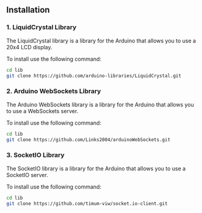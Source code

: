 ## Installation

### 1. LiquidCrystal Library

The LiquidCrystal library is a library for the Arduino that allows you to use a 20x4 LCD display.

To install use the following command:

```bash
cd lib
git clone https://github.com/arduino-libraries/LiquidCrystal.git
```

### 2. Arduino WebSockets Library

The Arduino WebSockets library is a library for the Arduino that allows you to use a WebSockets server.

To install use the following command:

```bash
cd lib
git clone https://github.com/Links2004/arduinoWebSockets.git 
```

### 3. SocketIO Library

The SocketIO library is a library for the Arduino that allows you to use a SocketIO server.

To install use the following command:

```bash
cd lib
git clone https://github.com/timum-viw/socket.io-client.git
```
